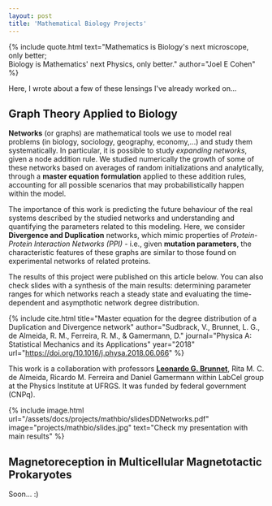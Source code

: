 ```yaml
---
layout: post
title: 'Mathematical Biology Projects'
---
```


{% include quote.html text="Mathematics is Biology's next microscope, only better;<br>Biology is Mathematics' next Physics, only better." author="Joel E Cohen" %}

Here, I wrote about a few of these lensings I've already worked on... 

## Graph Theory Applied to Biology

**Networks** (or graphs) are mathematical tools we use to model real problems (in biology, sociology, geography, economy,...) and study them systematically. In particular, it is possible to study *expanding networks*, given a node addition rule. We studied numerically the growth of some of these networks based on averages of random initializations and analytically, through a **master equation formulation** applied to these addition rules, accounting for all possible scenarios that may probabilistically happen within the model. 

The importance of this work is predicting the future behaviour of the real systems described by the studied networks and understanding and quantifying the parameters related to this modeling. Here, we consider **Divergence and Duplication** networks, which mimic properties of *Protein-Protein Interaction Networks (PPI)* - i.e., given **mutation parameters**, the characteristic features of these graphs are similar to those found on experimental networks of related proteins. 

The results of this project were published on this article below. You can also check slides with a synthesis of the main results: determining parameter ranges for which networks reach a steady state and evaluating the time-dependent and asympthotic network degree distribution. 

{% include cite.html title="Master equation for the degree distribution of a Duplication and Divergence network" author="Sudbrack, V., Brunnet, L. G., de Almeida, R. M., Ferreira, R. M., & Gamermann, D." journal="Physica A: Statistical Mechanics and its Applications" year="2018" url="https://doi.org/10.1016/j.physa.2018.06.066" %}

This work is a collaboration with professors **[Leonardo G. Brunnet](http://pcleon.if.ufrgs.br/)**, Rita M. C. de Almeida, Ricardo M. Ferreira and Daniel Gamermann within LabCel group at the Physics Institute at UFRGS. It was funded by federal government (CNPq).

{% include image.html url="/assets/docs/projects/mathbio/slidesDDNetworks.pdf" image="projects/mathbio/slides.jpg" text="Check my presentation with main results" %}

## Magnetoreception in Multicellular Magnetotactic Prokaryotes

Soon... :)



